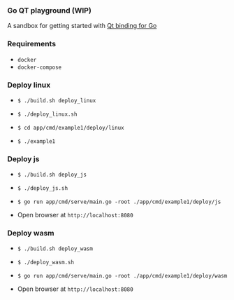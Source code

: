 ### Go QT playground (WIP)

A sandbox for getting started with [Qt binding for Go](https://github.com/therecipe/qt)

### Requirements

- `docker`
- `docker-compose`

### Deploy linux

* `$ ./build.sh deploy_linux`

* `$ ./deploy_linux.sh`

* `$ cd app/cmd/example1/deploy/linux`

* `$ ./example1`

### Deploy js

* `$ ./build.sh deploy_js`

* `$ ./deploy_js.sh`

* `$ go run app/cmd/serve/main.go -root ./app/cmd/example1/deploy/js`

* Open browser at `http://localhost:8080`

### Deploy wasm

* `$ ./build.sh deploy_wasm`

* `$ ./deploy_wasm.sh`

* `$ go run app/cmd/serve/main.go -root ./app/cmd/example1/deploy/wasm`

* Open browser at `http://localhost:8080`
